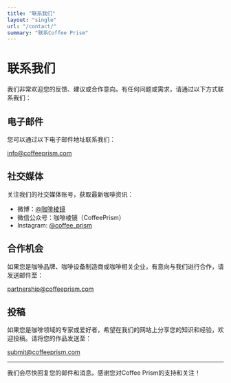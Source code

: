 ```yaml
---
title: "联系我们"
layout: "single"
url: "/contact/"
summary: "联系Coffee Prism"
---
```


# 联系我们

我们非常欢迎您的反馈、建议或合作意向。有任何问题或需求，请通过以下方式联系我们：

## 电子邮件

您可以通过以下电子邮件地址联系我们：

info@coffeeprism.com

## 社交媒体

关注我们的社交媒体账号，获取最新咖啡资讯：

- 微博：[@咖啡棱镜](https://weibo.com/coffeeprism)
- 微信公众号：咖啡棱镜（CoffeePrism）
- Instagram: [@coffee_prism](https://instagram.com/coffee_prism)

## 合作机会

如果您是咖啡品牌、咖啡设备制造商或咖啡相关企业，有意向与我们进行合作，请发送邮件至：

partnership@coffeeprism.com

## 投稿

如果您是咖啡领域的专家或爱好者，希望在我们的网站上分享您的知识和经验，欢迎投稿。请将您的作品发送至：

submit@coffeeprism.com

---

我们会尽快回复您的邮件和消息。感谢您对Coffee Prism的支持和关注！ 